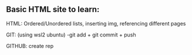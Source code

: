 ## Basic HTML site to learn:

HTML: Ordered/Unordered lists, inserting img, referencing different pages

GIT: 
(using wsl2 ubuntu)
-git add + git commit + push

GITHUB: create rep
